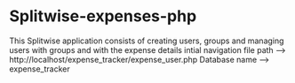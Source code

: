 # Splitwise-expenses-php

This Splitwise application consists of creating users, groups and managing users with groups and with the expense details
intial navigation file path --> http://localhost/expense_tracker/expense_user.php
Database name --> expense_tracker
